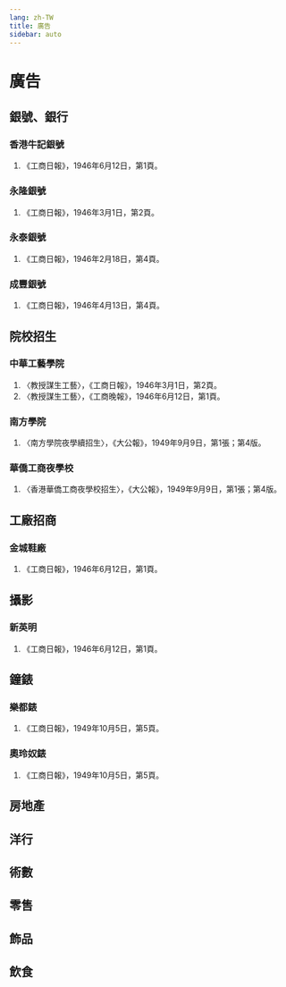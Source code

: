 ```yaml
---
lang: zh-TW
title: 廣告
sidebar: auto
---
```


# 廣告
## 銀號、銀行
### 香港牛記銀號
1. 《工商日報》，1946年6月12日，第1頁。
### 永隆銀號
1. 《工商日報》，1946年3月1日，第2頁。
### 永泰銀號
1. 《工商日報》，1946年2月18日，第4頁。
### 成豐銀號
1. 《工商日報》，1946年4月13日，第4頁。
## 院校招生
### 中華工藝學院
1. 〈教授謀生工藝〉，《工商日報》，1946年3月1日，第2頁。
2. 〈教授謀生工藝〉，《工商晚報》，1946年6月12日，第1頁。
### 南方學院
1. 〈南方學院夜學續招生〉，《大公報》，1949年9月9日，第1張；第4版。
### 華僑工商夜學校
1. 〈香港華僑工商夜學校招生〉，《大公報》，1949年9月9日，第1張；第4版。
## 工廠招商
### 金城鞋廠
1. 《工商日報》，1946年6月12日，第1頁。
## 攝影
### 新英明
1. 《工商日報》，1946年6月12日，第1頁。
## 鐘錶
### 樂都錶
1. 《工商日報》，1949年10月5日，第5頁。
### 奧玲奴錶
1. 《工商日報》，1949年10月5日，第5頁。
## 房地產
## 洋行
## 術數
## 零售
## 飾品
## 飲食
